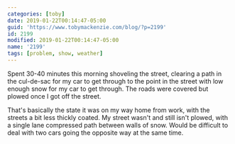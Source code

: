 ```yaml
---
categories: [toby]
date: 2019-01-22T00:14:47-05:00
guid: 'https://www.tobymackenzie.com/blog/?p=2199'
id: 2199
modified: 2019-01-22T00:14:47-05:00
name: '2199'
tags: [problem, show, weather]
---
```


Spent 30-40 minutes this morning shoveling the street, clearing a path in the cul-de-sac for my car to get through to the point in the street with low enough snow for my car to get through.<!--more-->  The roads were covered but plowed once I got off the street.

That's basically the state it was on my way home from work, with the streets a bit less thickly coated.  My street wasn't and still isn't plowed, with a single lane compressed path between walls of snow.  Would be difficult to deal with two cars going the opposite way at the same time.
